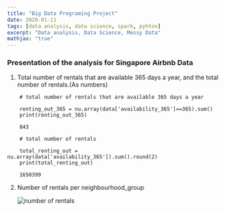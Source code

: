 ```yaml
---
title: "Big Data Programing Project"
date: 2020-01-11
tags: [data analysis, data science, spark, pyhton]
excerpt: "Data analysis, Data Science, Messy Data"
mathjax: "true"
---
```


### Presentation of the analysis for Singapore Airbnb Data

1. Total number of rentals that are available 365 days a year, and the total number of rentals.(As numbers)

```pyhton
    # total number of rentals that are available 365 days a year

    renting_out_365 = nu.array(data['availability_365']==365).sum()
    print(renting_out_365)

    843

    # total number of rentals

    total_renting_out = nu.array(data['availability_365']).sum().round(2)
    print(total_renting_out)

    1650399
```

2. Number of rentals per neighbourhood_group

   <img src="{{ site.url }}{{ site.baseurl }}/images/4.2.png" alt="number of rentals">